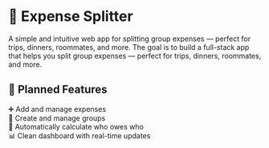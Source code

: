 # 💸 Expense Splitter
A simple and intuitive web app for splitting group expenses — perfect for trips, dinners, roommates, and more.
The goal is to build a full-stack app that helps you split group expenses — perfect for trips, dinners, roommates, and more.

## 🚀 Planned Features

➕ Add and manage expenses <br>
👥 Create and manage groups <br>
🔄 Automatically calculate who owes who <br>
📊 Clean dashboard with real-time updates <br>
